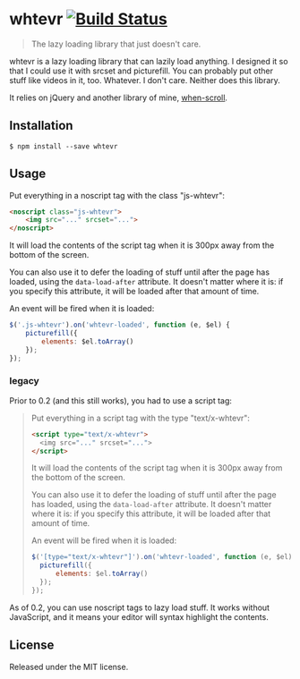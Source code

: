 # whtevr [![Build Status](https://travis-ci.org/callumacrae/whtevr.svg)](https://travis-ci.org/callumacrae/whtevr)

> The lazy loading library that just doesn't care.

whtevr is a lazy loading library that can lazily load anything. I designed it
so that I could use it with srcset and picturefill. You can probably put other
stuff like videos in it, too. Whatever. I don't care. Neither does this
library.

It relies on jQuery and another library of mine, [when-scroll].

## Installation

```
$ npm install --save whtevr
```

## Usage

Put everything in a noscript tag with the class "js-whtevr":

```html
<noscript class="js-whtevr">
	<img src="..." srcset="...">
</noscript>
```

It will load the contents of the script tag when it is 300px away from the
bottom of the screen.

You can also use it to defer the loading of stuff until after the page has
loaded, using the `data-load-after` attribute. It doesn't matter where it is:
if you specify this attribute, it will be loaded after that amount of time.

An event will be fired when it is loaded:

```js
$('.js-whtevr').on('whtevr-loaded', function (e, $el) {
	picturefill({
		elements: $el.toArray()
	});
});
```

### legacy

Prior to 0.2 (and this still works), you had to use a script tag:

> Put everything in a script tag with the type "text/x-whtevr":
>
> ```html
> <script type="text/x-whtevr">
> 	<img src="..." srcset="...">
> </script>
> ```
>
> It will load the contents of the script tag when it is 300px away from the
> bottom of the screen.
>
> You can also use it to defer the loading of stuff until after the page has
> loaded, using the `data-load-after` attribute. It doesn't matter where it is:
> if you specify this attribute, it will be loaded after that amount of time.
>
> An event will be fired when it is loaded:
>
> ```js
> $('[type="text/x-whtevr"]').on('whtevr-loaded', function (e, $el) {
> 	picturefill({
> 		elements: $el.toArray()
> 	});
> });
> ```

As of 0.2, you can use noscript tags to lazy load stuff. It works without
JavaScript, and it means your editor will syntax highlight the contents.

## License

Released under the MIT license.

[mocha-phantomjs issue]: https://github.com/metaskills/mocha-phantomjs/issues/168
[when-scroll]: https://github.com/callumacrae/when-scroll
